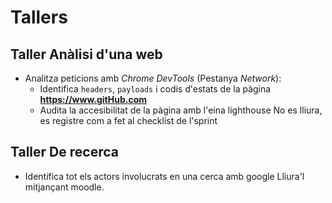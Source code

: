 # Tallers
## Taller Anàlisi d'una web
- Analitza peticions amb *Chrome DevTools* (Pestanya *Network*):
   - Identifica `headers`, `payloads` i codis d'estats de la pàgina **https://www.gitHub.com**
   - Audita la accesibilitat de la pàgina amb l'eina lighthouse
   No es lliura, es registre com a fet al checklist de l'sprint
## Taller De recerca
- Identifica tot els actors involucrats en una cerca amb google
   Lliura'l mitjançant moodle.

   


